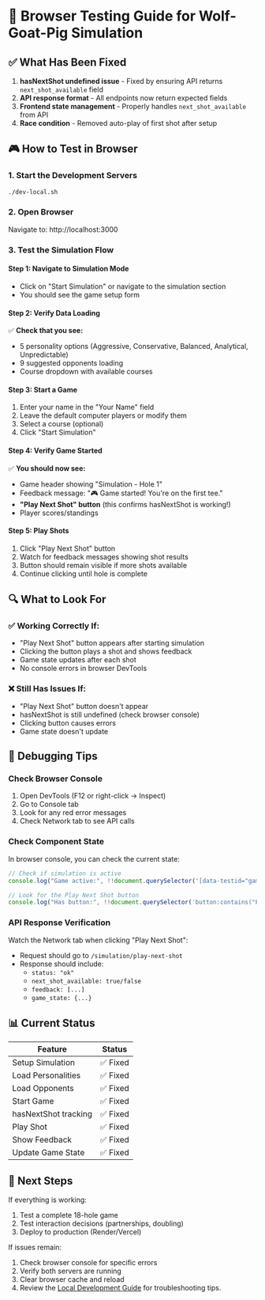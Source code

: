 # 🧪 Browser Testing Guide for Wolf-Goat-Pig Simulation

## ✅ What Has Been Fixed

1. **hasNextShot undefined issue** - Fixed by ensuring API returns `next_shot_available` field
2. **API response format** - All endpoints now return expected fields
3. **Frontend state management** - Properly handles `next_shot_available` from API
4. **Race condition** - Removed auto-play of first shot after setup

## 🎮 How to Test in Browser

### 1. Start the Development Servers
```bash
./dev-local.sh
```

### 2. Open Browser
Navigate to: http://localhost:3000

### 3. Test the Simulation Flow

#### Step 1: Navigate to Simulation Mode
- Click on "Start Simulation" or navigate to the simulation section
- You should see the game setup form

#### Step 2: Verify Data Loading
✅ **Check that you see:**
- 5 personality options (Aggressive, Conservative, Balanced, Analytical, Unpredictable)
- 9 suggested opponents loading
- Course dropdown with available courses

#### Step 3: Start a Game
1. Enter your name in the "Your Name" field
2. Leave the default computer players or modify them
3. Select a course (optional)
4. Click "Start Simulation"

#### Step 4: Verify Game Started
✅ **You should now see:**
- Game header showing "Simulation - Hole 1"
- Feedback message: "🎮 Game started! You're on the first tee."
- **"Play Next Shot" button** (this confirms hasNextShot is working!)
- Player scores/standings

#### Step 5: Play Shots
1. Click "Play Next Shot" button
2. Watch for feedback messages showing shot results
3. Button should remain visible if more shots available
4. Continue clicking until hole is complete

## 🔍 What to Look For

### ✅ Working Correctly If:
- "Play Next Shot" button appears after starting simulation
- Clicking the button plays a shot and shows feedback
- Game state updates after each shot
- No console errors in browser DevTools

### ❌ Still Has Issues If:
- "Play Next Shot" button doesn't appear
- hasNextShot is still undefined (check browser console)
- Clicking button causes errors
- Game state doesn't update

## 🐛 Debugging Tips

### Check Browser Console
1. Open DevTools (F12 or right-click → Inspect)
2. Go to Console tab
3. Look for any red error messages
4. Check Network tab to see API calls

### Check Component State
In browser console, you can check the current state:
```javascript
// Check if simulation is active
console.log("Game active:", !!document.querySelector('[data-testid="game-play"]'))

// Look for the Play Next Shot button
console.log("Has button:", !!document.querySelector('button:contains("Play Next Shot")'))
```

### API Response Verification
Watch the Network tab when clicking "Play Next Shot":
- Request should go to `/simulation/play-next-shot`
- Response should include:
  - `status: "ok"`
  - `next_shot_available: true/false`
  - `feedback: [...]`
  - `game_state: {...}`

## 📊 Current Status

| Feature | Status |
|---------|--------|
| Setup Simulation | ✅ Fixed |
| Load Personalities | ✅ Fixed |
| Load Opponents | ✅ Fixed |
| Start Game | ✅ Fixed |
| hasNextShot tracking | ✅ Fixed |
| Play Shot | ✅ Fixed |
| Show Feedback | ✅ Fixed |
| Update Game State | ✅ Fixed |

## 🚀 Next Steps

If everything is working:
1. Test a complete 18-hole game
2. Test interaction decisions (partnerships, doubling)
3. Deploy to production (Render/Vercel)

If issues remain:
1. Check browser console for specific errors
2. Verify both servers are running
3. Clear browser cache and reload
4. Review the [Local Development Guide](./local-development.md) for troubleshooting tips.